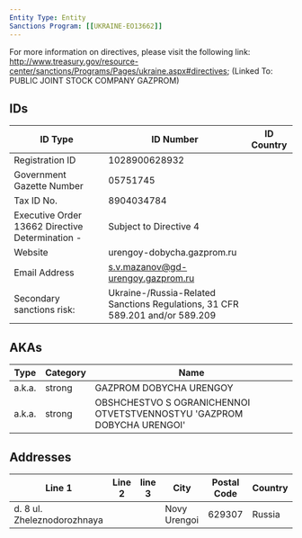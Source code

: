 ```yaml
---
Entity Type: Entity
Sanctions Program: [[UKRAINE-EO13662]]
---
```

For more information on directives, please visit the following link: http://www.treasury.gov/resource-center/sanctions/Programs/Pages/ukraine.aspx#directives; (Linked To: PUBLIC JOINT STOCK COMPANY GAZPROM)

## IDs
| ID Type | ID Number | ID Country |
|---------|-----------|------------|
| Registration ID | 1028900628932 |  |
| Government Gazette Number | 05751745 |  |
| Tax ID No. | 8904034784 |  |
| Executive Order 13662 Directive Determination - | Subject to Directive 4 |  |
| Website | urengoy-dobycha.gazprom.ru |  |
| Email Address | s.v.mazanov@gd-urengoy.gazprom.ru |  |
| Secondary sanctions risk: | Ukraine-/Russia-Related Sanctions Regulations, 31 CFR 589.201 and/or 589.209 |  |


## AKAs
| Type | Category | Name      | 
|------|----------|-----------|
| a.k.a. | strong | GAZPROM DOBYCHA URENGOY |
| a.k.a. | strong | OBSHCHESTVO S OGRANICHENNOI OTVETSTVENNOSTYU 'GAZPROM DOBYCHA URENGOI' |


## Addresses
| Line 1 | Line 2 | line 3 | City | Postal Code| Country | 
|--------|--------|--------|------|------------|---------|
| d. 8 ul. Zheleznodorozhnaya |  |  | Novy Urengoi | 629307 | Russia |

